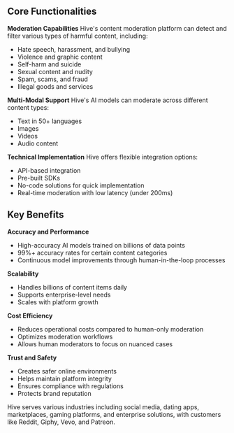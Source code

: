 
## Core Functionalities

**Moderation Capabilities**
Hive's content moderation platform can detect and filter various types of harmful content, including:
- Hate speech, harassment, and bullying
- Violence and graphic content
- Self-harm and suicide
- Sexual content and nudity
- Spam, scams, and fraud
- Illegal goods and services

**Multi-Modal Support**
Hive's AI models can moderate across different content types:
- Text in 50+ languages
- Images
- Videos
- Audio content

**Technical Implementation**
Hive offers flexible integration options:
- API-based integration
- Pre-built SDKs
- No-code solutions for quick implementation
- Real-time moderation with low latency (under 200ms)

## Key Benefits

**Accuracy and Performance**
- High-accuracy AI models trained on billions of data points
- 99%+ accuracy rates for certain content categories
- Continuous model improvements through human-in-the-loop processes

**Scalability**
- Handles billions of content items daily
- Supports enterprise-level needs
- Scales with platform growth

**Cost Efficiency**
- Reduces operational costs compared to human-only moderation
- Optimizes moderation workflows
- Allows human moderators to focus on nuanced cases

**Trust and Safety**
- Creates safer online environments
- Helps maintain platform integrity
- Ensures compliance with regulations
- Protects brand reputation

Hive serves various industries including social media, dating apps, marketplaces, gaming platforms, and enterprise solutions, with customers like Reddit, Giphy, Vevo, and Patreon.


